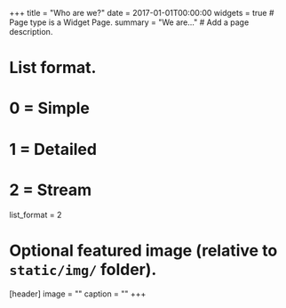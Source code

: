 +++
title = "Who are we?"
date = 2017-01-01T00:00:00
widgets = true  # Page type is a Widget Page.
summary = "We are..."  # Add a page description.

# List format.
#   0 = Simple
#   1 = Detailed
#   2 = Stream
list_format = 2

# Optional featured image (relative to `static/img/` folder).
[header]
image = ""
caption = ""
+++

